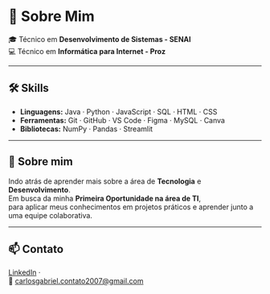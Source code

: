 # 👋 Sobre Mim

🎓 Técnico em **Desenvolvimento de Sistemas - SENAI**  
💻 Técnico em **Informática para Internet - Proz**  

---

## 🛠️ Skills
- **Linguagens:** Java · Python · JavaScript · SQL · HTML · CSS  
- **Ferramentas:** Git · GitHub · VS Code · Figma · MySQL · Canva
- **Bibliotecas:** NumPy · Pandas · Streamlit

---

## 🌱 Sobre mim
Indo atrás de aprender mais sobre a área de **Tecnologia** e **Desenvolvimento**.  
Em busca da minha **Primeira Oportunidade na área de TI**,  
para aplicar meus conhecimentos em projetos práticos e aprender junto a uma equipe colaborativa.  

---

## 📫 Contato
[LinkedIn](https://www.linkedin.com/in/carlos-gabriel-gomes-luz-0318862a0) ·  
📧 carlosgabriel.contato2007@gmail.com
